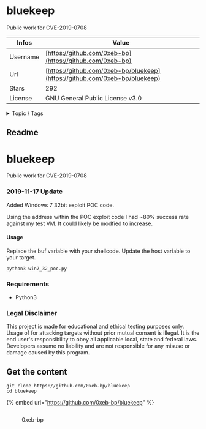 # bluekeep

Public work for CVE-2019-0708

| Infos    | Value                                                              |
| -------- | -------------------------------------------------------------------|
| Username | [https://github.com/0xeb-bp](https://github.com/0xeb-bp) |
| Url      | [https://github.com/0xeb-bp/bluekeep](https://github.com/0xeb-bp/bluekeep)                                               |
| Stars    | 292                                                          |
| License  | GNU General Public License v3.0                                                        |

<details>

<summary>Topic / Tags</summary>



</details>

## Readme

# bluekeep
Public work for CVE-2019-0708

### **2019-11-17 Update** ###

Added Windows 7 32bit exploit POC code. 

Using the address within the POC exploit code I had ~80% success rate against my test VM.
It could likely be modfied to increase.

#### **Usage** ####

Replace the buf variable with your shellcode.
Update the host variable to your target.

`python3 win7_32_poc.py`

### **Requirements** ###
* Python3

### **Legal Disclaimer** ###
This project is made for educational and ethical testing purposes only. Usage of for attacking targets without prior mutual consent is illegal. It is the end user's responsibility to obey all applicable local, state and federal laws. Developers assume no liability and are not responsible for any misuse or damage caused by this program.



## Get the content

```
git clone https://github.com/0xeb-bp/bluekeep
cd bluekeep
```

{% embed url="https://github.com/0xeb-bp/bluekeep" %}

<figure><img src="https://avatars.githubusercontent.com/u/53204152?v=4" alt=""><figcaption><p>0xeb-bp</p></figcaption></figure>

